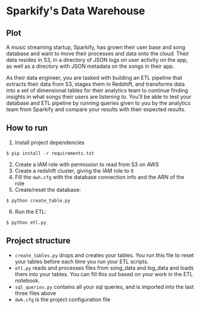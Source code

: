 # Sparkify's Data Warehouse

## Plot
A music streaming startup, Sparkify, has grown their user base and song database and want to move their processes and data onto the cloud. Their data resides in S3, in a directory of JSON logs on user activity on the app, as well as a directory with JSON metadata on the songs in their app.

As their data engineer, you are tasked with building an ETL pipeline that extracts their data from S3, stages them in Redshift, and transforms data into a set of dimensional tables for their analytics team to continue finding insights in what songs their users are listening to. You'll be able to test your database and ETL pipeline by running queries given to you by the analytics team from Sparkify and compare your results with their expected results.

## How to run

1. Install project dependencies
```console
$ pip install -r requirements.txt
```
2. Create a IAM role with permission to read from S3 on AWS
3. Create a redshift cluster, giving the IAM role to it
4. Fill the `dwh.cfg` with the database connection info and the ARN of the role
5. Create/reset the database:
```console
$ python create_table.py
```
6. Run the ETL:
```console
$ python etl.py
```
## Project structure

* `create_tables.py` drops and creates your tables. You run this file to reset your tables before each time you run your ETL scripts.
* `etl.py` reads and processes files from song_data and log_data and loads them into your tables. You can fill this out based on your work in the ETL notebook.
* `sql_queries.py` contains all your sql queries, and is imported into the last three files above
* `dwh.cfg` is the project configuration file